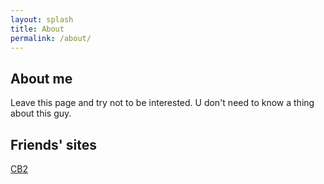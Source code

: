 ```yaml
---
layout: splash
title: About
permalink: /about/
---
```


## About me

Leave this page and try not to be interested. U don't need to know a thing about this guy.

## Friends' sites

[CB2](https://commandblock2.github.io/)